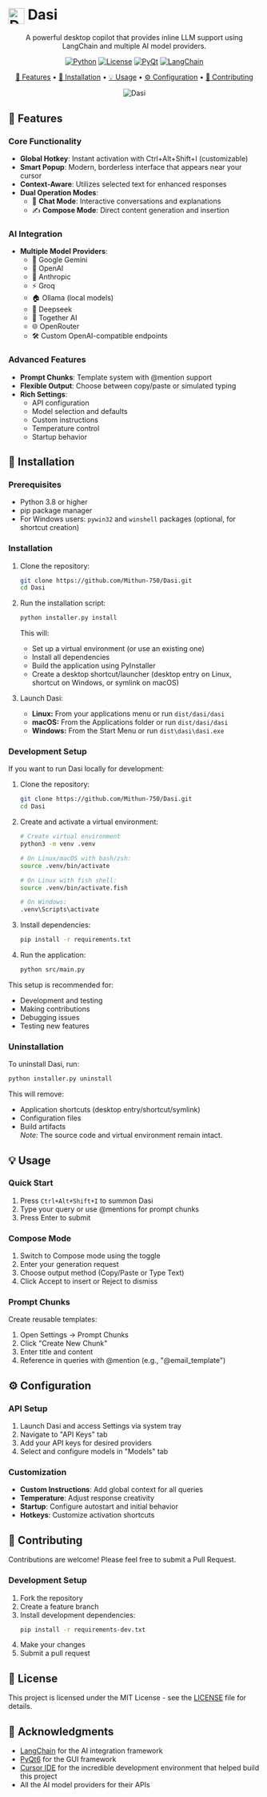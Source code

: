 # <img src="src/assets/Dasi.png" alt="Dasi Logo" width="32" style="vertical-align: middle"> Dasi

<div align="center">
A powerful desktop copilot that provides inline LLM support using LangChain and multiple AI model providers.

[![Python](https://img.shields.io/badge/Python-3.8+-blue.svg)](https://www.python.org/downloads/)
[![License](https://img.shields.io/badge/License-MIT-green.svg)](LICENSE)
[![PyQt](https://img.shields.io/badge/PyQt-6.0+-blue.svg)](https://www.riverbankcomputing.com/software/pyqt/)
[![LangChain](https://img.shields.io/badge/LangChain-Latest-orange.svg)](https://python.langchain.com/)

[🌟 Features](#-features) • [🚀 Installation](#-installation) • [💡 Usage](#-usage) • [⚙️ Configuration](#%EF%B8%8F-configuration) • [🤝 Contributing](#-contributing)

<img src="images/image.png" alt="Dasi">
</div>

## 🌟 Features

### Core Functionality
- **Global Hotkey**: Instant activation with Ctrl+Alt+Shift+I (customizable)
- **Smart Popup**: Modern, borderless interface that appears near your cursor
- **Context-Aware**: Utilizes selected text for enhanced responses
- **Dual Operation Modes**:
  - 💬 **Chat Mode**: Interactive conversations and explanations
  - ✍️ **Compose Mode**: Direct content generation and insertion

### AI Integration
- **Multiple Model Providers**:
  - 🧠 Google Gemini
  - 🤖 OpenAI
  - 🔮 Anthropic
  - ⚡ Groq
  - 🏠 Ollama (local models)
  - 🌊 Deepseek
  - 🤝 Together AI
  - 🌐 OpenRouter
  - 🛠️ Custom OpenAI-compatible endpoints

### Advanced Features
- **Prompt Chunks**: Template system with @mention support
- **Flexible Output**: Choose between copy/paste or simulated typing
- **Rich Settings**:
  - API configuration
  - Model selection and defaults
  - Custom instructions
  - Temperature control
  - Startup behavior

## 🚀 Installation

### Prerequisites
- Python 3.8 or higher
- pip package manager
- For Windows users: `pywin32` and `winshell` packages (optional, for shortcut creation)

### Installation

1. Clone the repository:
   ```bash
   git clone https://github.com/Mithun-750/Dasi.git
   cd Dasi
   ```

2. Run the installation script:
   ```bash
   python installer.py install
   ```

   This will:
   - Set up a virtual environment (or use an existing one)
   - Install all dependencies
   - Build the application using PyInstaller
   - Create a desktop shortcut/launcher (desktop entry on Linux, shortcut on Windows, or symlink on macOS)

3. Launch Dasi:
   - **Linux:** From your applications menu or run `dist/dasi/dasi`
   - **macOS:** From the Applications folder or run `dist/dasi/dasi`
   - **Windows:** From the Start Menu or run `dist\dasi\dasi.exe`

### Development Setup

If you want to run Dasi locally for development:

1. Clone the repository:
   ```bash
   git clone https://github.com/Mithun-750/Dasi.git
   cd Dasi
   ```

2. Create and activate a virtual environment:
   ```bash
   # Create virtual environment
   python3 -m venv .venv
   
   # On Linux/macOS with bash/zsh:
   source .venv/bin/activate
   
   # On Linux with fish shell:
   source .venv/bin/activate.fish
   
   # On Windows:
   .venv\Scripts\activate
   ```

3. Install dependencies:
   ```bash
   pip install -r requirements.txt
   ```

4. Run the application:
   ```bash
   python src/main.py
   ```

This setup is recommended for:
- Development and testing
- Making contributions
- Debugging issues
- Testing new features

### Uninstallation

To uninstall Dasi, run:
```bash
python installer.py uninstall
```

This will remove:
- Application shortcuts (desktop entry/shortcut/symlink)
- Configuration files
- Build artifacts  
*Note:* The source code and virtual environment remain intact.

## 💡 Usage

### Quick Start
1. Press `Ctrl+Alt+Shift+I` to summon Dasi
2. Type your query or use @mentions for prompt chunks
3. Press Enter to submit

### Compose Mode
1. Switch to Compose mode using the toggle
2. Enter your generation request
3. Choose output method (Copy/Paste or Type Text)
4. Click Accept to insert or Reject to dismiss

### Prompt Chunks
Create reusable templates:
1. Open Settings → Prompt Chunks
2. Click "Create New Chunk"
3. Enter title and content
4. Reference in queries with @mention (e.g., "@email_template")

## ⚙️ Configuration

### API Setup
1. Launch Dasi and access Settings via system tray
2. Navigate to "API Keys" tab
3. Add your API keys for desired providers
4. Select and configure models in "Models" tab

### Customization
- **Custom Instructions**: Add global context for all queries
- **Temperature**: Adjust response creativity
- **Startup**: Configure autostart and initial behavior
- **Hotkeys**: Customize activation shortcuts

## 🤝 Contributing

Contributions are welcome! Please feel free to submit a Pull Request.

### Development Setup
1. Fork the repository
2. Create a feature branch
3. Install development dependencies:
   ```bash
   pip install -r requirements-dev.txt
   ```
4. Make your changes
5. Submit a pull request

## 📝 License

This project is licensed under the MIT License - see the [LICENSE](LICENSE) file for details.

## 🙏 Acknowledgments

- [LangChain](https://python.langchain.com/) for the AI integration framework
- [PyQt6](https://www.riverbankcomputing.com/software/pyqt/) for the GUI framework
- [Cursor IDE](https://cursor.sh/) for the incredible development environment that helped build this project
- All the AI model providers for their APIs

